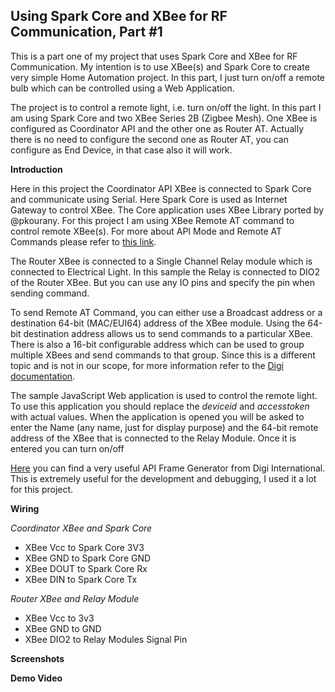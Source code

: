 Using Spark Core and XBee for RF Communication, Part #1
----------------------------------------------

This is a part one of my project that uses Spark Core and XBee for RF Communication. My intention is to use XBee(s) and Spark Core to create very simple Home Automation project. In this part, I just turn on/off a remote bulb which can be controlled using a Web Application. 

The project is to control a remote light, i.e. turn on/off the light. In this part I am using Spark Core and two XBee Series 2B (Zigbee Mesh). One XBee is configured as Coordinator API and the other one as Router AT. Actually there is no need to configure the second one as Router AT, you can configure as End Device, in that case also it will work.

**Introduction**

Here in this project the Coordinator API XBee is connected to Spark Core and communicate using Serial. Here Spark Core is used as Internet Gateway to control XBee. The Core application uses XBee Library ported by @pkourany.  For this project I am using XBee Remote AT command to control remote XBee(s). For more about API Mode and Remote AT Commands please refer to [this link](http://www.digi.com/support/kbase/kbaseresultdetl?id=2184).

The Router XBee is connected to a Single Channel Relay module which is connected to Electrical Light. In this sample the Relay is connected to DIO2 of the Router XBee. But you can use any IO pins and specify the pin when sending command.

To send Remote AT Command, you can either use a Broadcast address or a destination 64-bit (MAC/EUI64) address of the XBee module. Using the 64-bit destination address allows us to send commands to a particular XBee. There is also a 16-bit configurable address which can be used to group multiple XBees and send commands to that group. Since this is a different topic and is not in our scope, for more information refer to the [Digi documentation](http://www.digi.com/support/kbase/kbaseresultdetl?id=2187).

The sample JavaScript Web application is used to control the remote light. To use this application you should replace the *deviceid* and *accesstoken* with actual values. When the application is opened you will be asked to enter the Name (any name, just for display purpose) and the 64-bit remote address of the XBee that is connected to the Relay Module. Once it is entered you can turn on/off 

[Here](http://ftp1.digi.com/support/utilities/digi_apiframes2.htm) you can find a very useful API Frame Generator from Digi International. This is extremely useful for the development and debugging, I used it a lot for this project.

**Wiring**

*Coordinator XBee and Spark Core*

 - XBee Vcc to Spark Core 3V3 
 - XBee GND to Spark Core GND 
 - XBee DOUT to Spark Core Rx 
 - XBee DIN to Spark Core Tx

*Router XBee and Relay Module*

 - XBee Vcc to 3v3
 - XBee GND to GND
 - XBee DIO2 to Relay Modules Signal Pin

**Screenshots**

**Demo Video**